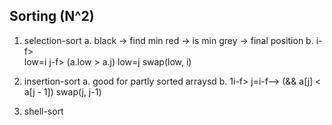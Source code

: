 ## Sorting (N^2)

1. selection-sort
  a. black -> find min
     red   -> is min
     grey  -> final position
  b. i-f>  
       low=i
       j-f> (a.low > a.j) low=j
       swap(low, i)

2. insertion-sort
  a. good for partly sorted arraysd
  b. 1i-f> 
      j=i-f--> (&& a[j] < a[j - 1])
        swap(j, j-1)

3. shell-sort

